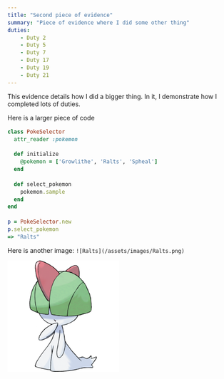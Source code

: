 ```yaml
---
title: "Second piece of evidence"
summary: "Piece of evidence where I did some other thing"
duties:
    - Duty 2
    - Duty 5
    - Duty 7
    - Duty 17
    - Duty 19
    - Duty 21
---
```


This evidence details how I did a bigger thing. In it, I demonstrate how I completed lots of duties.

Here is a larger piece of code
```ruby
class PokeSelector
  attr_reader :pokemon

  def initialize
    @pokemon = ['Growlithe', 'Ralts', 'Spheal']
  end

  def select_pokemon
    pokemon.sample
  end
end

p = PokeSelector.new
p.select_pokemon
=> "Ralts"
```

Here is another image:
`![Ralts](/assets/images/Ralts.png)`


![Ralts](/assets/images/Ralts.png)
